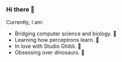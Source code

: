 ### Hi there 👋
Currently, I am:
- Bridging computer science and biology. 🌉
- Learning how perceptrons learn. 🧠
- In love with Studio Ghibli. 🐨
- Obsessing over dinosaurs. 🦖
